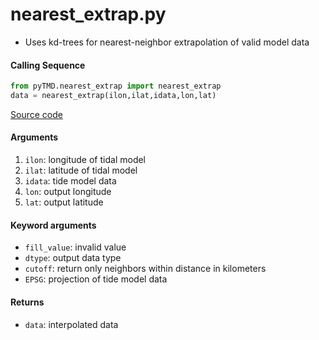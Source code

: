 nearest_extrap.py
=================

 - Uses kd-trees for nearest-neighbor extrapolation of valid model data

#### Calling Sequence
```python
from pyTMD.nearest_extrap import nearest_extrap
data = nearest_extrap(ilon,ilat,idata,lon,lat)
```
[Source code](https://github.com/tsutterley/pyTMD/blob/main/pyTMD/nearest_extrap.py)

#### Arguments
 1. `ilon`: longitude of tidal model
 2. `ilat`: latitude of tidal model
 3. `idata`: tide model data
 4. `lon`: output longitude
 5. `lat`: output latitude

#### Keyword arguments
 - `fill_value`: invalid value
 - `dtype`: output data type
 - `cutoff`: return only neighbors within distance in kilometers
 - `EPSG`: projection of tide model data

#### Returns
 - `data`: interpolated data
